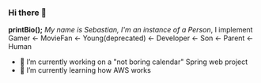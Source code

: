 ### Hi there 👋

**printBio();**
*My name is Sebastian, I'm an instance of a Person*, I implement Gamer <- MovieFan <- Young(deprecated) <- Developer <- Son <- Parent <- Human


- 🔭 I’m currently working on a "not boring calendar" Spring web project
- 🌱 I’m currently learning how AWS works

<!--
- 👯 I’m looking to collaborate on ...
- 🤔 I’m looking for help with ...
- 💬 Ask me about ...
- 📫 How to reach me: 
<!--
**sebasu66/sebasu66** is a ✨ _special_ ✨ repository because its `README.md` (this file) appears on your GitHub profile.

Here are some ideas to get you started:

- 😄 Pronouns: ...
- ⚡ Fun fact: fun fart
-->
